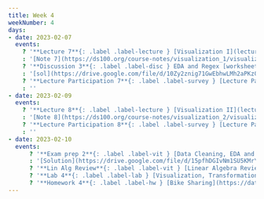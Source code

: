 ```yaml
---
title: Week 4
weekNumber: 4
days:
- date: 2023-02-07
  events:
    ? '**Lecture 7**{: .label .label-lecture } [Visualization I](lecture/lec07)'
    : '[Note 7](https://ds100.org/course-notes/visualization_1/visualization_1.html)'
    ? '**Discussion 3**{: .label .label-disc } EDA and Regex [worksheet](https://drive.google.com/file/d/1vjryD2ozLAAJblVT4JQLvsWlICKxKxDC/view?usp=sharing), [worksheet notebook](https://data100.datahub.berkeley.edu/hub/user-redirect/git-pull?repo=https%3A%2F%2Fgithub.com%2FDS-100%2Fsp23&branch=main&urlpath=lab%2Ftree%2Fsp23%2Fdisc%2Fdisc03%2Fdisc03_coding_excercises_v2.ipynb)' 
    : '[sol](https://drive.google.com/file/d/10Zy2znig71GwEbhwLMh2aPKz0vjsoq0K/view?usp=sharing), [notebook sol](https://data100.datahub.berkeley.edu/hub/user-redirect/git-pull?repo=https%3A%2F%2Fgithub.com%2FDS-100%2Fsp23&branch=main&urlpath=lab%2Ftree%2Fsp23%2Fdisc%2Fdisc03%2Fdisc03_coding_excercises_sol_v2.ipynb)'
    ? '**Lecture Participation 7**{: .label .label-survey } [Lecture Participation 7](https://app.sli.do/event/hKWRW4ZZyN8iY2mPUL8PNL/embed/polls/f05326a3-04ed-4956-8a1f-fd489e5210f5)'
    : ''
- date: 2023-02-09
  events:
    ? '**Lecture 8**{: .label .label-lecture } [Visualization II](lecture/lec08)'
    : '[Note 8](https://ds100.org/course-notes/visualization_2/visualization_2.html)'
    ? '**Lecture Participation 8**{: .label .label-survey } [Lecture Participation 8](https://app.sli.do/event/qynvCJxmiju7TtZL8EDVK9/embed/polls/e7af306f-fe1e-452b-bccf-6a2f1b362278)'
    : ''
- date: 2023-02-10
  events:
      ? '**Exam prep 2**{: .label .label-vit } [Data Cleaning, EDA and Regex](https://drive.google.com/file/d/1J9ax6-Q2iu1MNxew0nfNdpAfmwvNsPUl/view?usp=sharing)'
      : '[Solution](https://drive.google.com/file/d/15pfhDGIvNm1SU5KMrYx13RQkozRCe04f/view?usp=sharing), [Notebook](https://data100.datahub.berkeley.edu/hub/user-redirect/git-pull?repo=https%3A%2F%2Fgithub.com%2FDS-100%2Fsp23&branch=main&urlpath=lab%2Ftree%2Fsp23%2Fexam_prep%2Fprep02%2FExamPrep_2.ipynb)'
      ? '**Lin Alg Review**{: .label .label-vit } [Linear Algebra Review #1](lecture/linalg01)'
      ? '**Lab 4**{: .label .label-lab } [Visualization, Transformations and KDEs](https://data100.datahub.berkeley.edu/hub/user-redirect/git-pull?repo=https%3A%2F%2Fgithub.com%2FDS-100%2Fsp23&branch=main&urlpath=lab%2Ftree%2Fsp23%2Flab%2Flab04%2Flab04.ipynb) (due Feb 14)'
      ? '**Homework 4**{: .label .label-hw } [Bike Sharing](https://data100.datahub.berkeley.edu/hub/user-redirect/git-pull?repo=https%3A%2F%2Fgithub.com%2FDS-100%2Fsp23&branch=main&urlpath=lab%2Ftree%2Fsp23%2Fhw%2Fhw04%2Fhw04.ipynb) (due Feb 16)'
---
```

